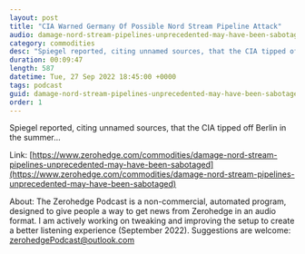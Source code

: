 ```yaml
---
layout: post
title: "CIA Warned Germany Of Possible Nord Stream Pipeline Attack"
audio: damage-nord-stream-pipelines-unprecedented-may-have-been-sabotaged-4
category: commodities
desc: "Spiegel reported, citing unnamed sources, that the CIA tipped off Berlin in the summer..."
duration: 00:09:47
length: 587
datetime: Tue, 27 Sep 2022 18:45:00 +0000
tags: podcast
guid: damage-nord-stream-pipelines-unprecedented-may-have-been-sabotaged-0
order: 1
---
```

Spiegel reported, citing unnamed sources, that the CIA tipped off Berlin in the summer...

Link: [https://www.zerohedge.com/commodities/damage-nord-stream-pipelines-unprecedented-may-have-been-sabotaged](https://www.zerohedge.com/commodities/damage-nord-stream-pipelines-unprecedented-may-have-been-sabotaged)

About: The Zerohedge Podcast is a non-commercial, automated program, designed to give people a way to get news from Zerohedge in an audio format.  I am actively working on tweaking and improving the setup to create a better listening experience (September 2022).  Suggestions are welcome: [zerohedgePodcast@outlook.com](mailto:zerohedgePodcast@outlook.com)